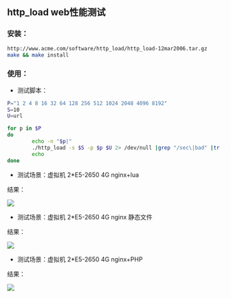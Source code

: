 ## http_load web性能测试

### 安装：

```bash
http://www.acme.com/software/http_load/http_load-12mar2006.tar.gz
make && make install
```

### 使用：

+ 测试脚本：

```bash
P="1 2 4 8 16 32 64 128 256 512 1024 2048 4096 8192"
S=10
U=url

for p in $P
do
        echo -n "$p|"
        ./http_load -s $S -p $p $U 2> /dev/null |grep "/sec\|bad" |tr -t "\n" "|"
        echo
done
```

+ 测试场景：虚拟机 2*E5-2650 4G nginx+lua

结果：

![](http://i.imgur.com/gDuupLU.png)

+ 测试场景：虚拟机 2*E5-2650 4G nginx 静态文件

结果：

![](http://i.imgur.com/OiZqF0a.png)

+ 测试场景：虚拟机 2*E5-2650 4G nginx+PHP

结果：

![](http://i.imgur.com/Jwun3bT.png)
